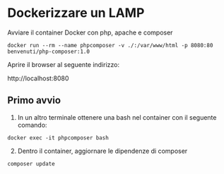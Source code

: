# Dockerizzare un LAMP

Avviare il container Docker con php, apache e composer

`docker run --rm --name phpcomposer -v ./:/var/www/html -p 8080:80 benvenuti/php-composer:1.0`

Aprire il browser al seguente indirizzo:

http://localhost:8080


## Primo avvio

1) In un altro terminale ottenere una bash nel container con il seguente comando:

`docker exec -it phpcomposer bash`


2) Dentro il container, aggiornare le dipendenze di composer

`composer update`

